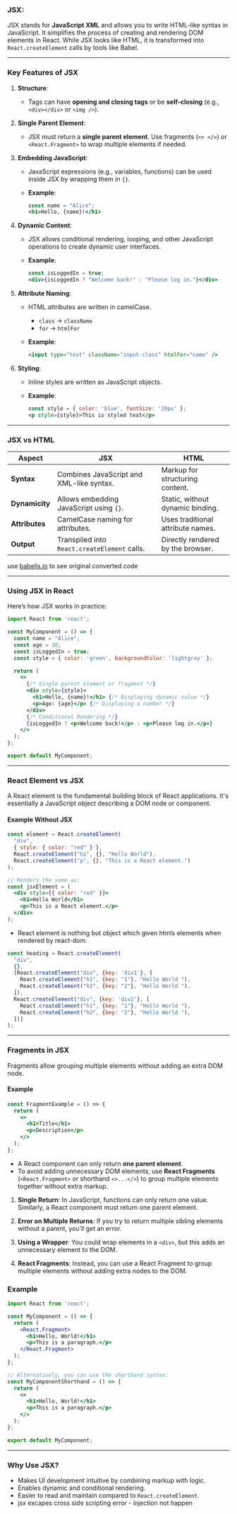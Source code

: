 

### JSX: 

JSX stands for **JavaScript XML** and allows you to write HTML-like syntax in JavaScript. 
It simplifies the process of creating and rendering DOM elements in React. 
While JSX looks like HTML, it is transformed into `React.createElement` calls by tools like Babel.

---

### Key Features of JSX

1. **Structure**:
    
    - Tags can have **opening and closing tags** or be **self-closing** (e.g., `<div></div>` or `<img />`).
2. **Single Parent Element**:
    
    - JSX must return a **single parent element**. Use fragments (`<> </>`) or `<React.Fragment>` to wrap multiple elements if needed.
3. **Embedding JavaScript**:
    
    - JavaScript expressions (e.g., variables, functions) can be used inside JSX by wrapping them in `{}`.
    - **Example**:
        
        ```jsx
        const name = "Alice";
        <h1>Hello, {name}!</h1>
        ```
        
4. **Dynamic Content**:
    
    - JSX allows conditional rendering, looping, and other JavaScript operations to create dynamic user interfaces.
    - **Example**:
        
        ```jsx
        const isLoggedIn = true;
        <div>{isLoggedIn ? "Welcome back!" : "Please log in."}</div>
        ```
        
5. **Attribute Naming**:
    
    - HTML attributes are written in camelCase.
        - `class` → `className`
        - `for` → `htmlFor`
    - **Example**:
        
        ```jsx
        <input type="text" className="input-class" htmlFor="name" />
        ```
        
6. **Styling**:
    
    - Inline styles are written as JavaScript objects.
    - **Example**:
        
        ```jsx
        const style = { color: 'blue', fontSize: '20px' };
        <p style={style}>This is styled text</p>
        ```
        

---

### JSX vs HTML

| **Aspect**     | **JSX**                                      | **HTML**                          |
| -------------- | -------------------------------------------- | --------------------------------- |
| **Syntax**     | Combines JavaScript and XML-like syntax.     | Markup for structuring content.   |
| **Dynamicity** | Allows embedding JavaScript using `{}`.      | Static, without dynamic binding.  |
| **Attributes** | CamelCase naming for attributes.             | Uses traditional attribute names. |
| **Output**     | Transpiled into `React.createElement` calls. | Directly rendered by the browser. |
 use [babeljs.io](http://babeljs.io) to see original converted code  
 
---

### Using JSX in React

Here’s how JSX works in practice:

```jsx
import React from 'react';

const MyComponent = () => {
  const name = "Alice";
  const age = 30;
  const isLoggedIn = true;
  const style = { color: 'green', backgroundColor: 'lightgray' };

  return (
    <>
      {/* Single parent element or fragment */}
      <div style={style}>
        <h1>Hello, {name}!</h1> {/* Displaying dynamic value */}
        <p>Age: {age}</p> {/* Displaying a number */}
      </div>
      {/* Conditional Rendering */}
      {isLoggedIn ? <p>Welcome back!</p> : <p>Please log in.</p>}
    </>
  );
};

export default MyComponent;
```

---

### React Element vs JSX

A React element is the fundamental building block of React applications. It's essentially a JavaScript object describing a DOM node or component.

#### Example Without JSX

```jsx
const element = React.createElement(
  "div",
  { style: { color: "red" } },
  React.createElement("h1", {}, "Hello World"),
  React.createElement("p", {}, "This is a React element.")
);

// Renders the same as:
const jsxElement = (
  <div style={{ color: "red" }}>
    <h1>Hello World</h1>
    <p>This is a React element.</p>
  </div>
);
```


- React element is nothing but object which given htmls elements when rendered by react-dom.

```js
const heading = React.createElement(
  "div",
  {},
  [React.createElement("div", {key: 'div1'}, [
    React.createElement("h1", {key: "1"}, "Hello World "),
    React.createElement("h2", {key: "2"}, "Hello World "),
  ]),
  React.createElement("div", {key: 'div2'}, [
    React.createElement("h1", {key: "1"}, "Hello World "),
    React.createElement("h2", {key: "2"}, "Hello World "),
  ])]
);
```




---
### Fragments in JSX

Fragments allow grouping multiple elements without adding an extra DOM node.

#### Example

```jsx
const FragmentExample = () => {
  return (
    <>
      <h1>Title</h1>
      <p>Description</p>
    </>
  );
};
```



- A React component can only return **one parent element**.
- To avoid adding unnecessary DOM elements, use **React Fragments** (`<React.Fragment>` or shorthand `<>...</>`) to group multiple elements together without extra markup.


1. **Single Return**: In JavaScript, functions can only return one value. Similarly, a React component must return one parent element.

2. **Error on Multiple Returns**: If you try to return multiple sibling elements without a parent, you’ll get an error.

3. **Using a Wrapper**: You could wrap elements in a `<div>`, but this adds an unnecessary element to the DOM.

4. **React Fragments**: Instead, you can use a React Fragment to group multiple elements without adding extra nodes to the DOM.

### Example

```jsx
import React from 'react';

const MyComponent = () => {
  return (
    <React.Fragment>
      <h1>Hello, World!</h1>
      <p>This is a paragraph.</p>
    </React.Fragment>
  );
};

// Alternatively, you can use the shorthand syntax:
const MyComponentShorthand = () => {
  return (
    <>
      <h1>Hello, World!</h1>
      <p>This is a paragraph.</p>
    </>
  );
};

export default MyComponent;
```


---

### Why Use JSX?

- Makes UI development intuitive by combining markup with logic.
- Enables dynamic and conditional rendering.
- Easier to read and maintain compared to `React.createElement`.
- jsx excapes cross side scripting error - injection not happen







